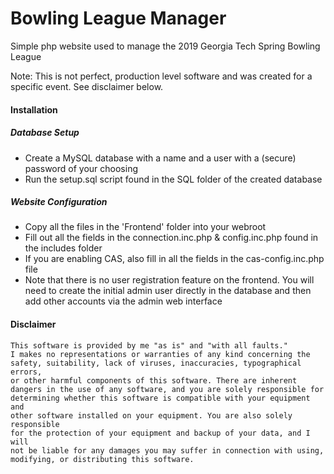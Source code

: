 # Bowling League Manager

Simple php website used to manage the 2019 Georgia Tech Spring Bowling League

Note: This is not perfect, production level software and was created for a specific event. See disclaimer below.

#### Installation

##### Database Setup
- Create a MySQL database with a name and a user with a (secure) password of your choosing
- Run the setup.sql script found in the SQL folder of the created database

##### Website Configuration
- Copy all the files in the 'Frontend' folder into your webroot
- Fill out all the fields in the connection.inc.php & config.inc.php found in the includes folder
- If you are enabling CAS, also fill in all the fields in the cas-config.inc.php file
- Note that there is no user registration feature on the frontend. You will need to create the initial admin user directly in the database and then add other accounts via the admin web interface

#### Disclaimer

```
This software is provided by me "as is" and "with all faults."
I makes no representations or warranties of any kind concerning the
safety, suitability, lack of viruses, inaccuracies, typographical errors,
or other harmful components of this software. There are inherent
dangers in the use of any software, and you are solely responsible for
determining whether this software is compatible with your equipment and
other software installed on your equipment. You are also solely responsible
for the protection of your equipment and backup of your data, and I will
not be liable for any damages you may suffer in connection with using,
modifying, or distributing this software.
```